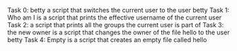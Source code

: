 Task 0: betty a script that switches the current user to the user betty
Task 1: Who am I is a script that prints the effective username of the current user
Task 2: a script that prints all the groups the current user is part of
Task 3: the new owner is a script that changes the owner of the file hello to the user betty
Task 4: Empty is a script that creates an empty file called hello
